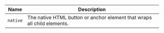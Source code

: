 
| Name | Description |
| --- | --- |
| `native` | The native HTML button or anchor element that wraps all child elements. |

